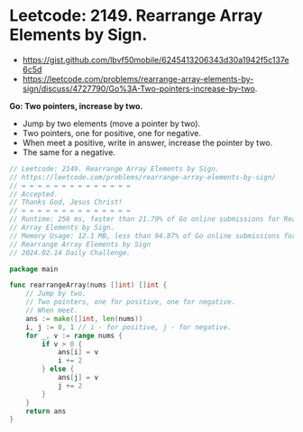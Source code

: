 #  Leetcode: 2149. Rearrange Array Elements by Sign.

- https://gist.github.com/lbvf50mobile/6245413206343d30a1942f5c137e6c5d
- https://leetcode.com/problems/rearrange-array-elements-by-sign/discuss/4727790/Go%3A-Two-pointers-increase-by-two.

**Go: Two pointers, increase by two.**

- Jump by two elements (move a pointer by two).
- Two pointers, one for positive, one for negative.
- When meet a positive, write in answer, increase the pointer by two.
- The same for a negative.

```Go
// Leetcode: 2149. Rearrange Array Elements by Sign.
// https://leetcode.com/problems/rearrange-array-elements-by-sign/
// = = = = = = = = = = = = = =
// Accepted.
// Thanks God, Jesus Christ!
// = = = = = = = = = = = = = =
// Runtime: 256 ms, faster than 21.79% of Go online submissions for Rearrange
// Array Elements by Sign.
// Memory Usage: 12.1 MB, less than 94.87% of Go online submissions for
// Rearrange Array Elements by Sign
// 2024.02.14 Daily Challenge.

package main

func rearrangeArray(nums []int) []int {
	// Jump by two.
	// Two pointers, one for positive, one for negative.
	// When meet.
	ans := make([]int, len(nums))
	i, j := 0, 1 // i - for positive, j - for negative.
	for _, v := range nums {
		if v > 0 {
			ans[i] = v
			i += 2
		} else {
			ans[j] = v
			j += 2
		}
	}
	return ans
}
```
